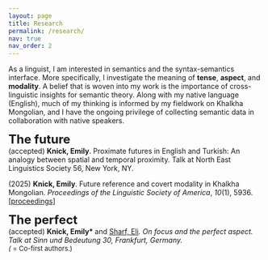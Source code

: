 ```yaml
---
layout: page
title: Research
permalink: /research/
nav: true
nav_order: 2
---
```


As a linguist, I am interested in semantics and the syntax-semantics interface. More specifically, I investigate the meaning of <b>tense</b>, <b>aspect</b>, and <b>modality</b>. A belief that is woven into my work is the importance of cross-linguistic insights for semantic theory. Along with my native language (English), much of my thinking is informed by my fieldwork on Khalkha Mongolian, and I have the ongoing privilege of collecting semantic data in collaboration with native speakers.

<font size="5"><b>The future</b></font><br>
(accepted) <b>Knick, Emily</b>. Proximate futures in English and Turkish: An analogy between spatial and temporal proximity. Talk at North East Linguistics Society 56, New York, NY.

(2025) <b>Knick, Emily</b>. Future reference and covert modality in Khalkha Mongolian. <i>Proceedings of the Linguistic Society of America</i>, <i>10</i>(1), 5936. [\[proceedings\]](https://journals.linguisticsociety.org/proceedings/index.php/PLSA/article/view/5936)

<font size="5"><b>The perfect</b></font><br>
(accepted) <b>Knick, Emily* </b>and [Sharf, Eli](https://people.ucsc.edu/~ebsharf/index.html)*. On focus and the perfect aspect. Talk at Sinn und Bedeutung 30, Frankfurt, Germany.
<br>
<font size="2">(* = Co-first authors.)</font>

